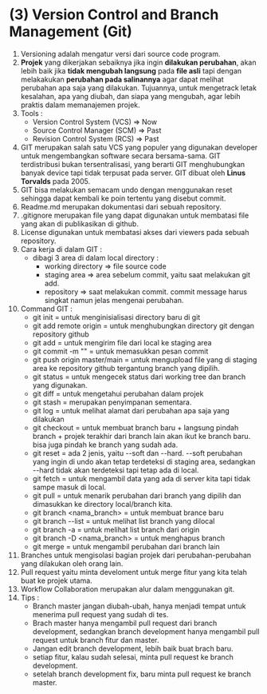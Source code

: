 # (3) Version Control and Branch Management (Git)

1. Versioning adalah mengatur versi dari source code program.
2. **Projek** yang dikerjakan sebaiknya jika ingin **dilakukan perubahan**, akan lebih baik jika **tidak mengubah langsung** pada **file asli** tapi dengan melakakukan **perubahan pada salinannya** agar dapat melihat perubahan apa saja yang dilakukan. Tujuannya, untuk mengetrack letak kesalahan, apa yang diubah, dan siapa yang mengubah, agar lebih praktis dalam memanajemen projek.
3. Tools :
    * Version Control System (VCS) => Now
    * Source Control Manager (SCM) => Past
    * Revision Control System (RCS) => Past
4. GIT merupakan salah satu VCS yang populer yang digunakan developer untuk mengembangkan software secara bersama-sama. GIT terdistribusi bukan tersentralisasi, yang berarti GIT menghubungkan banyak device tapi tidak terpusat pada server. GIT dibuat oleh **Linus Torvalds** pada 2005. 
5. GIT bisa melakukan semacam undo dengan menggunakan reset sehingga dapat kembali ke poin tertentu yang disebut commit.
6. Readme.md merupakan dokumentasi dari sebuah repository. 
7. .gitignore merupakan file yang dapat digunakan untuk membatasi file yang akan di publikasikan di github. 
8. License digunakan untuk membatasi akses dari viewers pada sebuah repository.
9. Cara kerja di dalam GIT :
    * dibagi 3 area di dalam local directory :
        - working directory => file source code
        - staging area => area sebelum commit, yaitu saat melakukan git add.
        - repository => saat melakukan commit. commit message harus singkat namun jelas mengenai perubahan.
10. Command GIT :
    * git init = untuk menginisialisasi directory baru di git
    * git add remote origin = untuk menghubungkan directory git dengan repository github
    * git add = untuk mengirim file dari local ke staging area
    * git commit -m "" = untuk memasukkan pesan commit
    * git push origin master/main = untuk mengupload file yang di staging area ke repository github tergantung branch yang dipilih.
    * git status = untuk mengecek status dari working tree dan branch yang digunakan.
    * git diff = untuk mengetahui perubahan dalam projek
    * git stash = merupakan penyimpanan sementara.
    * git log = untuk melihat alamat dari perubahan apa saja yang dilakukan
    * git checkout = untuk membuat branch baru + langsung pindah branch + projek terakhir dari branch lain akan ikut ke branch baru. bisa juga pindah ke branch yang sudah ada.
    * git reset = ada 2 jenis, yaitu --soft dan --hard. --soft perubahan yang ingin di undo akan tetap terdeteksi di staging area, sedangkan --hard tidak akan terdeteksi tapi tetap ada di local.
    * git fetch = untuk mengambil data yang ada di server kita tapi tidak sampe masuk di local.
    * git pull = untuk menarik perubahan dari branch yang dipilih dan dimasukkan ke directory local/branch kita.
    * git branch <nama_branch> = untuk membuat brance baru
    * git branch --list = untuk melihat list branch yang dilocal
    * git branch -a = untuk melihat list branch dari origin
    * git branch -D <nama_branch> = untuk menghapus branch
    * git merge = untuk mengambil perubahan dari branch lain
11. Branches untuk mengisolasi bagian projek dari perubahan-perubahan yang dilakukan oleh orang lain.
12. Pull request yaitu minta develoment untuk merge fitur yang kita telah buat ke projek utama.
13. Workflow Collaboration merupakan alur dalam menggunakan git. 
14. Tips :
    * Branch master jangan diubah-ubah, hanya menjadi tempat untuk menerima pull request yang sudah di tes.
    * Brach master hanya mengambil pull request dari branch development, sedangkan branch development hanya mengambil pull request untuk branch fitur dan master.
    * Jangan edit branch development, lebih baik buat brach baru.
    * setiap fitur, kalau sudah selesai, minta pull request ke branch development.
    * setelah branch development fix, baru minta pull request ke branch master.